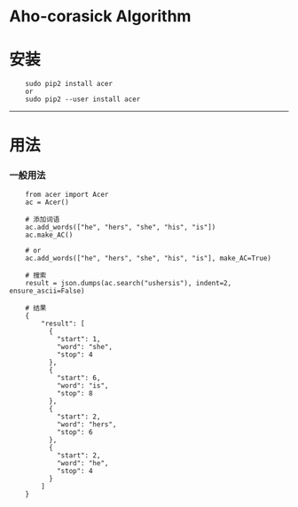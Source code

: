# Aho-corasick Algorithm

# 安装
        sudo pip2 install acer
        or 
        sudo pip2 --user install acer
---

# 用法

### 一般用法
        from acer import Acer
        ac = Acer()
        
        # 添加词语
        ac.add_words(["he", "hers", "she", "his", "is"])
        ac.make_AC()

        # or 
        ac.add_words(["he", "hers", "she", "his", "is"], make_AC=True)

        # 搜索
        result = json.dumps(ac.search("ushersis"), indent=2, ensure_ascii=False)

        # 结果
        {
            "result": [
              {
                "start": 1,
                "word": "she",
                "stop": 4
              },
              {
                "start": 6,
                "word": "is",
                "stop": 8
              },
              {
                "start": 2,
                "word": "hers",
                "stop": 6
              },
              {
                "start": 2,
                "word": "he",
                "stop": 4
              }
            ]
        }

